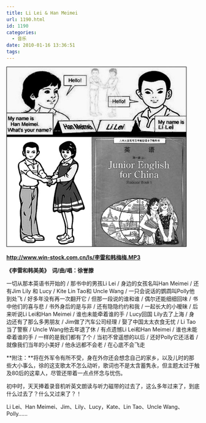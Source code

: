 ```yaml
---
title: Li Lei & Han Meimei
url: 1190.html
id: 1190
categories:
  - 音乐
date: 2010-01-16 13:36:51
tags:
---
```


![](/images/attachments/month_1001/52010116133320.jpg)  
  
  
**http://www.win-stock.com.cn/ls/李雷和韩梅梅.MP3**  
  
**《李雷和韩美美》  词/曲/唱：徐誉滕**  
  
一切从那本英语书开始的 / 那书中的男孩Li Lei / 身边的女孩名叫Han Meimei / 还有Jim Lily 和 Lucy / Kite Lin Tao和 Uncle Wang / 一只会说话的鹦鹉叫Polly他到处飞 / 好多年没有再一次翻开它 / 但那一段说的谁和谁 / 偶尔还能细细回味 / 书中他们的喜与悲 / 书外身后的是与非 / 还有隐隐约约和我 / 一起长大的小暧昧 / 后来听说Li Lei和Han Meimei / 谁也未能牵着谁的手 / Lucy回国 Lily去了上海 / 身边还有了那么多男朋友 / Jim做了汽车公司经理 / 娶了中国太太衣食无忧 / Li Tao当了警察 / Uncle Wang他去年退了休 / 有点遗憾Li Lei和Han Meimei / 谁也未能牵着谁的手 / 一样的是我们都有了个 / 当初不曾遥想的以后 / 还好Polly它还活着 / 就像我们当年的小美好 / 他永远都不会老 / 在心底不会飞走  
  
**附注：**将在外军令有所不受，身在外你还会想念自己的家乡，以及儿时的那些大小事么，徐的这支歌太不怎么动听，歌词也不是太含蓄隽永，但主题太过于触及80后的这辈人，尽管还带着一点点怀念与忧伤。  
  
初中时，天天捧着录音机听英文朗读与听力磁带的过去了，这么多年过来了，到底什么过去了？什么又过来了？！  
  
Li Lei、Han Meimei、Jim、Lily、Lucy，Kate、Lin Tao、Uncle Wang、Polly……